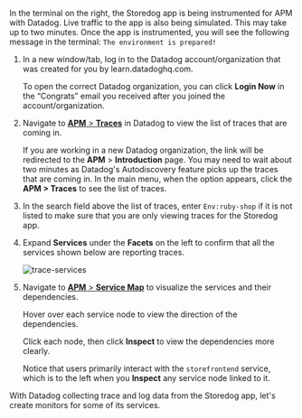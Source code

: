 In the terminal on the right, the Storedog app is being instrumented for APM with Datadog. Live traffic to the app is also being simulated. This may take up to two minutes. Once the app is instrumented, you will see the following message in the terminal: `The environment is prepared!`

1. In a new window/tab, log in to the Datadog account/organization that was created for you by learn.datadoghq.com. <p> To open the correct Datadog organization, you can click **Login Now** in the “Congrats” email you received after you joined the account/organization.

2. Navigate to <a href="https://app.datadoghq.com/apm/traces" target="_datadog">**APM** > **Traces**</a> in Datadog to view the list of traces that are coming in. <p> If you are working in a new Datadog organization, the link will be redirected to the **APM** > **Introduction** page. You may need to wait about two minutes as Datadog's Autodiscovery feature picks up the traces that are coming in. In the main menu, when the option appears, click the **APM > Traces** to see the list of traces.

3. In the search field above the list of traces, enter `Env:ruby-shop` if it is not listed to make sure that you are only viewing traces for the Storedog app. 

4. Expand **Services** under the **Facets** on the left to confirm that all the services shown below are reporting traces. <p> ![trace-services](fixapp/assets/trace-services.png)

5. Navigate to <a href="https://app.datadoghq.com/apm/map?env=ruby-shop" target="_datadog">**APM** > **Service Map**</a> to visualize the services and their dependencies. <p> Hover over each service node to view the direction of the dependencies. <p> Click each node, then click **Inspect** to view the dependencies more clearly. <p> Notice that users primarily interact with the `storefrontend` service, which is to the left when you **Inspect** any service node linked to it.

With Datadog collecting trace and log data from the Storedog app, let's create monitors for some of its services.